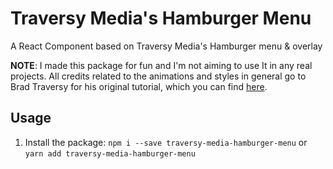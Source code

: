 # Traversy Media's Hamburger Menu
A React Component based on Traversy Media's Hamburger menu &amp; overlay


**NOTE**: I made this package for fun and I'm not aiming to use It in any real projects. All credits related to the animations and styles in general go to Brad Traversy for his original tutorial, which you can find [here](https://www.youtube.com/watch?v=DZg6UfS5zYg&t=954s).

## Usage
1. Install the package:
`npm i --save traversy-media-hamburger-menu`
or
`yarn add traversy-media-hamburger-menu`
